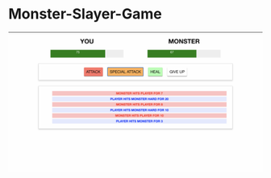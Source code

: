 # Monster-Slayer-Game
![alt text](https://github.com/Anson-To/Monster-Slayer-Game/blob/main/image.png?raw=true)
